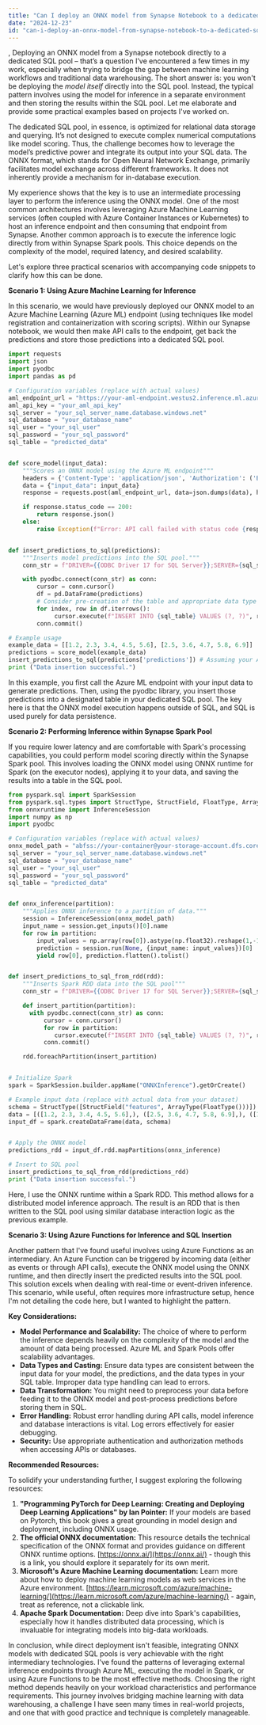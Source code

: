 ```yaml
---
title: "Can I deploy an ONNX model from Synapse Notebook to a dedicated SQL pool?"
date: "2024-12-23"
id: "can-i-deploy-an-onnx-model-from-synapse-notebook-to-a-dedicated-sql-pool"
---
```


,  Deploying an ONNX model from a Synapse notebook directly to a dedicated SQL pool – that’s a question I’ve encountered a few times in my work, especially when trying to bridge the gap between machine learning workflows and traditional data warehousing. The short answer is: you won't be deploying the *model itself* directly into the SQL pool. Instead, the typical pattern involves using the model for inference in a separate environment and then storing the results within the SQL pool. Let me elaborate and provide some practical examples based on projects I've worked on.

The dedicated SQL pool, in essence, is optimized for relational data storage and querying. It’s not designed to execute complex numerical computations like model scoring. Thus, the challenge becomes how to leverage the model’s predictive power and integrate its output into your SQL data. The ONNX format, which stands for Open Neural Network Exchange, primarily facilitates model exchange across different frameworks. It does not inherently provide a mechanism for in-database execution.

My experience shows that the key is to use an intermediate processing layer to perform the inference using the ONNX model. One of the most common architectures involves leveraging Azure Machine Learning services (often coupled with Azure Container Instances or Kubernetes) to host an inference endpoint and then consuming that endpoint from Synapse. Another common approach is to execute the inference logic directly from within Synapse Spark pools. This choice depends on the complexity of the model, required latency, and desired scalability.

Let's explore three practical scenarios with accompanying code snippets to clarify how this can be done.

**Scenario 1: Using Azure Machine Learning for Inference**

In this scenario, we would have previously deployed our ONNX model to an Azure Machine Learning (Azure ML) endpoint (using techniques like model registration and containerization with scoring scripts). Within our Synapse notebook, we would then make API calls to the endpoint, get back the predictions and store those predictions into a dedicated SQL pool.

```python
import requests
import json
import pyodbc
import pandas as pd

# Configuration variables (replace with actual values)
aml_endpoint_url = "https://your-aml-endpoint.westus2.inference.ml.azure.com/score"
aml_api_key = "your_aml_api_key"
sql_server = "your_sql_server_name.database.windows.net"
sql_database = "your_database_name"
sql_user = "your_sql_user"
sql_password = "your_sql_password"
sql_table = "predicted_data"


def score_model(input_data):
    """Scores an ONNX model using the Azure ML endpoint"""
    headers = {'Content-Type': 'application/json', 'Authorization': ('Bearer ' + aml_api_key)}
    data = {"input_data": input_data}
    response = requests.post(aml_endpoint_url, data=json.dumps(data), headers=headers)

    if response.status_code == 200:
        return response.json()
    else:
        raise Exception(f"Error: API call failed with status code {response.status_code}: {response.text}")


def insert_predictions_to_sql(predictions):
    """Inserts model predictions into the SQL pool."""
    conn_str = f"DRIVER={{ODBC Driver 17 for SQL Server}};SERVER={sql_server};DATABASE={sql_database};UID={sql_user};PWD={sql_password}"

    with pyodbc.connect(conn_str) as conn:
        cursor = conn.cursor()
        df = pd.DataFrame(predictions)
        # Consider pre-creation of the table and appropriate data type casting
        for index, row in df.iterrows():
             cursor.execute(f"INSERT INTO {sql_table} VALUES (?, ?)", row[0], row[1])
        conn.commit()

# Example usage
example_data = [[1.2, 2.3, 3.4, 4.5, 5.6], [2.5, 3.6, 4.7, 5.8, 6.9]]
predictions = score_model(example_data)
insert_predictions_to_sql(predictions['predictions']) # Assuming your Azure ML response has a 'predictions' field
print ("Data insertion successful.")
```

In this example, you first call the Azure ML endpoint with your input data to generate predictions. Then, using the pyodbc library, you insert those predictions into a designated table in your dedicated SQL pool. The key here is that the ONNX model execution happens outside of SQL, and SQL is used purely for data persistence.

**Scenario 2: Performing Inference within Synapse Spark Pool**

If you require lower latency and are comfortable with Spark's processing capabilities, you could perform model scoring directly within the Synapse Spark pool. This involves loading the ONNX model using ONNX runtime for Spark (on the executor nodes), applying it to your data, and saving the results into a table in the SQL pool.

```python
from pyspark.sql import SparkSession
from pyspark.sql.types import StructType, StructField, FloatType, ArrayType
from onnxruntime import InferenceSession
import numpy as np
import pyodbc

# Configuration variables (replace with actual values)
onnx_model_path = "abfss://your-container@your-storage-account.dfs.core.windows.net/your_model.onnx"
sql_server = "your_sql_server_name.database.windows.net"
sql_database = "your_database_name"
sql_user = "your_sql_user"
sql_password = "your_sql_password"
sql_table = "predicted_data"


def onnx_inference(partition):
    """Applies ONNX inference to a partition of data."""
    session = InferenceSession(onnx_model_path)
    input_name = session.get_inputs()[0].name
    for row in partition:
        input_values = np.array(row[0]).astype(np.float32).reshape(1,-1)
        prediction = session.run(None, {input_name: input_values})[0]
        yield row[0], prediction.flatten().tolist()


def insert_predictions_to_sql_from_rdd(rdd):
    """Inserts Spark RDD data into the SQL pool"""
    conn_str = f"DRIVER={{ODBC Driver 17 for SQL Server}};SERVER={sql_server};DATABASE={sql_database};UID={sql_user};PWD={sql_password}"

    def insert_partition(partition):
      with pyodbc.connect(conn_str) as conn:
          cursor = conn.cursor()
          for row in partition:
             cursor.execute(f"INSERT INTO {sql_table} VALUES (?, ?)", row[0], row[1])
          conn.commit()

    rdd.foreachPartition(insert_partition)


# Initialize Spark
spark = SparkSession.builder.appName("ONNXInference").getOrCreate()

# Example input data (replace with actual data from your dataset)
schema = StructType([StructField("features", ArrayType(FloatType()))])
data = [([1.2, 2.3, 3.4, 4.5, 5.6],), ([2.5, 3.6, 4.7, 5.8, 6.9],), ([1.0, 1.1, 1.2, 1.3, 1.4],)]
input_df = spark.createDataFrame(data, schema)


# Apply the ONNX model
predictions_rdd = input_df.rdd.mapPartitions(onnx_inference)

# Insert to SQL pool
insert_predictions_to_sql_from_rdd(predictions_rdd)
print ("Data insertion successful.")
```

Here, I use the ONNX runtime within a Spark RDD. This method allows for a distributed model inference approach. The result is an RDD that is then written to the SQL pool using similar database interaction logic as the previous example.

**Scenario 3: Using Azure Functions for Inference and SQL Insertion**

Another pattern that I've found useful involves using Azure Functions as an intermediary. An Azure Function can be triggered by incoming data (either as events or through API calls), execute the ONNX model using the ONNX runtime, and then directly insert the predicted results into the SQL pool. This solution excels when dealing with real-time or event-driven inference. This scenario, while useful, often requires more infrastructure setup, hence I'm not detailing the code here, but I wanted to highlight the pattern.

**Key Considerations:**

*   **Model Performance and Scalability:** The choice of where to perform the inference depends heavily on the complexity of the model and the amount of data being processed. Azure ML and Spark Pools offer scalability advantages.
*   **Data Types and Casting:** Ensure data types are consistent between the input data for your model, the predictions, and the data types in your SQL table. Improper data type handling can lead to errors.
*   **Data Transformation:** You might need to preprocess your data before feeding it to the ONNX model and post-process predictions before storing them in SQL.
*   **Error Handling:** Robust error handling during API calls, model inference and database interactions is vital. Log errors effectively for easier debugging.
*   **Security:** Use appropriate authentication and authorization methods when accessing APIs or databases.

**Recommended Resources:**

To solidify your understanding further, I suggest exploring the following resources:

1.  **"Programming PyTorch for Deep Learning: Creating and Deploying Deep Learning Applications" by Ian Pointer:** If your models are based on Pytorch, this book gives a great grounding in model design and deployment, including ONNX usage.
2.  **The official ONNX documentation:** This resource details the technical specification of the ONNX format and provides guidance on different ONNX runtime options. [https://onnx.ai/](https://onnx.ai/) - though this is a link, you should explore it separately for its own merit.
3.  **Microsoft's Azure Machine Learning documentation:** Learn more about how to deploy machine learning models as web services in the Azure environment. [https://learn.microsoft.com/azure/machine-learning/](https://learn.microsoft.com/azure/machine-learning/) - again, treat as reference, not a clickable link.
4.  **Apache Spark Documentation:** Deep dive into Spark's capabilities, especially how it handles distributed data processing, which is invaluable for integrating models into big-data workloads.

In conclusion, while direct deployment isn't feasible, integrating ONNX models with dedicated SQL pools is very achievable with the right intermediary technologies. I've found the patterns of leveraging external inference endpoints through Azure ML, executing the model in Spark, or using Azure Functions to be the most effective methods. Choosing the right method depends heavily on your workload characteristics and performance requirements. This journey involves bridging machine learning with data warehousing, a challenge I have seen many times in real-world projects, and one that with good practice and technique is completely manageable.
